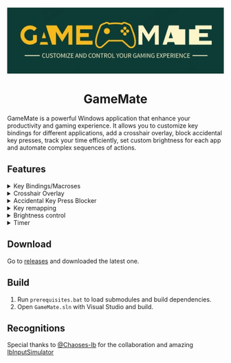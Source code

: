 <p align="center">
  <img src="./media/logo.png" alt="GameMate logo">
</p>
<h1 align="center">GameMate</h1>

GameMate is a powerful Windows application that enhance your productivity and gaming experience. It allows you to customize key bindings for different applications, add a crosshair overlay, block accidental key presses, track your time efficiently, set custom brightness for each app and automate complex sequences of actions.

## Features

<details><summary>Key Bindings/Macroses</summary>

  Assign unique key bindings for each application, create complex automation sequences that go beyond simple clicks. Include mouse movements, key presses, and script executions to automate repetitive tasks in any application. For example, you can set up a series of actions for Notepad using the key '8', and configure different actions for Excel using the same key, without any interference.
  
  https://github.com/user-attachments/assets/865d2540-cb84-415b-b37a-d6ea31118188

</details>

<details><summary>Crosshair Overlay</summary>

  Display a crosshair in the center of the screen when a specified application(game) is active. Ensure you always have a precise aim.
  
  https://github.com/user-attachments/assets/bd4ad49d-d50b-4d55-95f3-1fa449b3f712

</details>

<details><summary>Accidental Key Press Blocker</summary>
  Specify a list of keys to be blocked to prevent accidental presses in each application. For instance, disable the Windows key while playing a game to avoid disruptions.
</details>

<details><summary>Key remapping</summary>
  Some apps doesn't allow you to override default key bindings. For example in some games you will crouch on `C` key, while in the others you will use `Ctrl`. You can easily unify it now, check example on remapping  `WASD` keys to `YGHJ`:
  
  https://github.com/user-attachments/assets/dafea1c8-a5c5-41ba-a923-618d5d2d321f

</details>

<details><summary>Brightness control</summary>
  Allows to set custom brightness to each application. An external monitor must have DDC/CI enabled.
  
  ![GameMate](./media/ddcci.jpg)
  
  https://github.com/user-attachments/assets/93cbf688-1a25-4bdd-bbc8-22b83f841b16

</details>

<details><summary>Timer</summary>
  Start a timer to monitor how long some action takes.

</details>

## Download

Go to [releases](https://github.com/Pennywise007/GameMate/releases) and downloaded the latest one.

## Build

1. Run `prerequisites.bat` to load submodules and build dependencies.
2. Open `GameMate.sln` with Visual Studio and build.

## Recognitions

Special thanks to [@Chaoses-Ib](https://github.com/Chaoses-Ib) for the collaboration and amazing [IbInputSimulator](https://github.com/Chaoses-Ib/IbInputSimulator)
